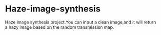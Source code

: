# Haze-image-synthesis
Haze image synthesis project.You can input a clean image,and it will return a hazy image based on the random transmission map.
